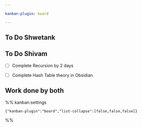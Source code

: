 ```yaml
---

kanban-plugin: board

---
```


## To Do Shwetank



## To Do Shivam

- [ ] Complete Recursion by 2 days
- [ ] Complete Hash Table theory in Obsidian


## Work done by both





%% kanban:settings
```
{"kanban-plugin":"board","list-collapse":[false,false,false]}
```
%%